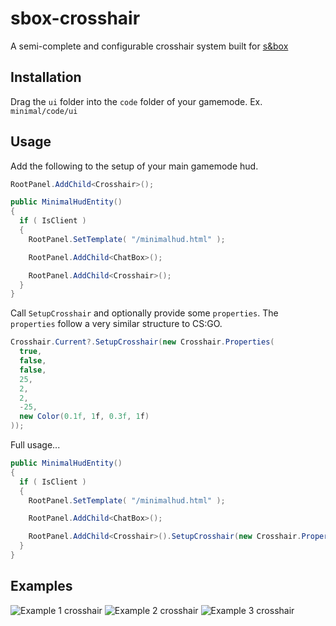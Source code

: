# sbox-crosshair
A semi-complete and configurable crosshair system built for [s&box](https://sbox.facepunch.com/news)

## Installation

Drag the `ui` folder into the `code` folder of your gamemode. Ex. `minimal/code/ui`

## Usage

Add the following to the setup of your main gamemode hud.

```csharp
RootPanel.AddChild<Crosshair>();
```

```csharp
public MinimalHudEntity()
{
  if ( IsClient )
  {
    RootPanel.SetTemplate( "/minimalhud.html" );

    RootPanel.AddChild<ChatBox>();

    RootPanel.AddChild<Crosshair>();
  }
}
```

Call `SetupCrosshair` and optionally provide some `properties`. The `properties` follow a very similar structure to CS:GO.

```csharp
Crosshair.Current?.SetupCrosshair(new Crosshair.Properties(
  true,
  false,
  false,
  25,
  2,
  2,
  -25,
  new Color(0.1f, 1f, 0.3f, 1f)
));
```

Full usage...

```csharp
public MinimalHudEntity()
{
  if ( IsClient )
  {
    RootPanel.SetTemplate( "/minimalhud.html" );

    RootPanel.AddChild<ChatBox>();

    RootPanel.AddChild<Crosshair>().SetupCrosshair(new Crosshair.Properties());
  }
}
```

## Examples

![Example 1 crosshair](https://raw.githubusercontent.com/mzegar/sbox-crosshair/main/examples/1.png)
![Example 2 crosshair](https://raw.githubusercontent.com/mzegar/sbox-crosshair/main/examples/2.png)
![Example 3 crosshair](https://raw.githubusercontent.com/mzegar/sbox-crosshair/main/examples/3.png)
